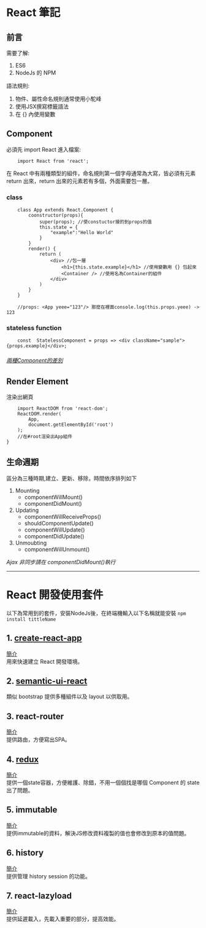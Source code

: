 # React 筆記

## 前言
需要了解:

1. ES6 
2. NodeJs 的 NPM 

語法規則:

1. 物件、屬性命名規則通常使用小駝峰
2. 使用JSX撰寫標籤語法 
3. 在 {} 內使用變數

## Component
必須先 import React 進入檔案:
```
    import React from 'react';
```
在 React 中有兩種類型的組件，命名規則第一個字母通常為大寫，皆必須有元素 return 出來，return 出來的元素若有多個，外面需要包一層。

### class
```
    class App extends React.Component {
        coonstructor(props){
            super(props); //使constuctor接的到props的值
            this.state = {
                "example":"Hello World"
            }
        }
        render() {
            return (
                <div> //包一層
                    <h1>{this.state.example}</h1> //使用變數用 {} 包起來
                    <Container /> //使用名為Container的組件
                </div>
            )
        }
    } 

    //props: <App yeee="123"/> 那麼在裡面console.log(this.props.yeee) -> 123
```


### stateless function 
```
    const  StatelessComponent = props => <div className="sample">{props.example}</div>;
```

###### [兩種Component的差別](https://reurl.cc/GkNAkG)

## Render Element
渲染出網頁
``` 
    import ReactDOM from 'react-dom';
    ReactDOM.render(
        App, 
        document.getElementById('root')
    );
    //在#root渲染出App組件
}
```

## 生命週期
區分為三種時期,建立、更新、移除，時間依序排列如下

   1. Mounting
       * componentWillMount() 
       * componentDidMount() 
   2. Updating
       * componentWillReceiveProps()
       * shouldComponentUpdate()
       * componentWillUpdate()
       * componentDidUpdate()
   3. Unmoubting
       * componentWillUnmount()

*Ajax 非同步請在 componentDidMount()執行*


***


# React 開發使用套件
以下為常用到的套件，安裝NodeJs後，在終端機輸入以下名稱就能安裝
`npm install tittleName`

## 1. [create-react-app](https://github.com/facebook/create-react-app)
[簡介](https://github.com/alex1290/react-study/blob/master/guide/create-react-app.md) </br >
用來快速建立 React 開發環境。

## 2. [semantic-ui-react](https://react.semantic-ui.com/)
類似 bootstrap 提供多種組件以及 layout 以供取用。

## 3. react-router
[簡介](https://github.com/alex1290/react-study/blob/master/guide/react-router.md) </br >
提供路由，方便寫出SPA。

## 4. [redux](https://chentsulin.github.io/redux/)
[簡介](https://github.com/alex1290/react-study/blob/master/guide/redux.md) </br >
提供一個state容器，方便維護、除錯，不用一個個找是哪個 Component 的 state 出了問題。 

## 5. immutable
[簡介](https://github.com/alex1290/react-study/blob/master/guide/immutable.md) </br >
提供immutable的資料，解決JS修改資料複製的值也會修改到原本的值問題。

## 6. history
[簡介](https://github.com/alex1290/react-study/blob/master/guide/history.md) </br >
提供管理 history session 的功能。

## 7. react-lazyload
[簡介](https://github.com/alex1290/react-study/blob/master/guide/react-lazyload.md) </br >
提供延遲載入，先載入重要的部分，提高效能。

